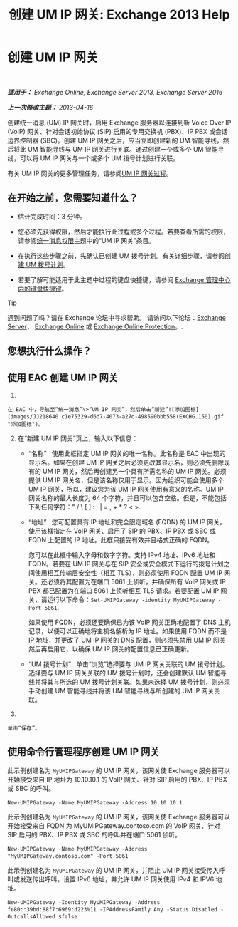 ﻿---
title: '创建 UM IP 网关: Exchange 2013 Help'
TOCTitle: 创建 UM IP 网关
ms:assetid: 542d6b50-147b-4cec-b54d-61c7b8fc0fc7
ms:mtpsurl: https://technet.microsoft.com/zh-cn/library/Aa998045(v=EXCHG.150)
ms:contentKeyID: 50490566
ms.date: 01/11/2018
mtps_version: v=EXCHG.150
f1_keywords:
- Microsoft.Exchange.Management.SnapIn.Esm.Servers.UnifiedMessaging.CreateUMIPGatewayWizardForm.CreateUMIPGatewayWizardPage
ms.translationtype: HT
---

# 创建 UM IP 网关

 

_**适用于：** Exchange Online, Exchange Server 2013, Exchange Server 2016_

_**上一次修改主题：** 2013-04-16_

创建统一消息 (UM) IP 网关时，启用 Exchange 服务器以连接到新 Voice Over IP (VoIP) 网关、针对会话初始协议 (SIP) 启用的专用交换机 (PBX)、IP PBX 或会话边界控制器 (SBC)。创建 UM IP 网关之后，应当立即创建新的 UM 智能寻线，然后将此 UM 智能寻线与 UM IP 网关进行关联。通过创建一个或多个 UM 智能寻线，可以将 UM IP 网关与一个或多个 UM 拨号计划进行关联。

有关 UM IP 网关的更多管理任务，请参阅[UM IP 网关过程](um-ip-gateway-procedures-exchange-2013-help.md)。

## 在开始之前，您需要知道什么？

  - 估计完成时间：3 分钟。

  - 您必须先获得权限，然后才能执行此过程或多个过程。若要查看所需的权限，请参阅[统一消息权限](unified-messaging-permissions-exchange-2013-help.md)主题中的“UM IP 网关”条目。

  - 在执行这些步骤之前，先确认已创建 UM 拨号计划。有关详细步骤，请参阅[创建 UM 拨号计划](create-a-um-dial-plan-exchange-2013-help.md)。

  - 若要了解可能适用于此主题中过程的键盘快捷键，请参阅 [Exchange 管理中心内的键盘快捷键](keyboard-shortcuts-in-the-exchange-admin-center-exchange-online-protection-help.md)。

> [!tip]
> 遇到问题了吗？请在 Exchange 论坛中寻求帮助。 请访问以下论坛：<a href="https://go.microsoft.com/fwlink/p/?linkid=60612">Exchange Server</a>、 <a href="https://go.microsoft.com/fwlink/p/?linkid=267542">Exchange Online</a> 或 <a href="https://go.microsoft.com/fwlink/p/?linkid=285351">Exchange Online Protection</a>。.


## 您想执行什么操作？

## 使用 EAC 创建 UM IP 网关

1.  
    
    在 EAC 中，导航至“统一消息”\>“UM IP 网关”，然后单击“新建”![添加图标](images/JJ218640.c1e75329-d6d7-4073-a27d-498590bbb558(EXCHG.150).gif "添加图标")。

2.  在“新建 UM IP 网关”页上，输入以下信息：
    
      - “名称”   使用此框指定 UM IP 网关的唯一名称。此名称是 EAC 中出现的显示名。如果在创建 UM IP 网关之后必须更改其显示名，则必须先删除现有的 UM IP 网关，然后再创建另一个具有所需名称的 UM IP 网关。必须提供 UM IP 网关名，但是该名称仅用于显示。因为组织可能会使用多个 UM IP 网关，所以，建议您为该 UM IP 网关使用有意义的名称。UM IP 网关名称的最大长度为 64 个字符，并且可以包含空格。但是，不能包括下列任何字符：" / \\ \[ \] : ; | = , + \* ? \< \>.
    
      - “地址”   您可配置具有 IP 地址和完全限定域名 (FQDN) 的 UM IP 网关。使用该框指定在 VoIP 网关、启用了 SIP 的 PBX、IP PBX 或 SBC 或 FQDN 上配置的 IP 地址。此框只接受有效并且格式正确的 FQDN。
        
        您可以在此框中输入字母和数字字符。支持 IPv4 地址、IPv6 地址和 FQDN。若要在 UM IP 网关与在 SIP 安全或安全模式下运行的拨号计划之间使用相互传输层安全性（相互 TLS），则必须使用 FQDN 配置 UM IP 网关。还必须将其配置为在端口 5061 上侦听，并确保所有 VoIP 网关或 IP PBX 都已配置为在端口 5061 上侦听相互 TLS 请求。若要配置 UM IP 网关，请运行以下命令：`Set-UMIPGateway -identity MyUMIPGateway -Port 5061`.
        
        如果使用 FQDN，必须还要确保已为该 VoIP 网关正确地配置了 DNS 主机记录，以便可以正确地将主机名解析为 IP 地址。如果使用 FQDN 而不是 IP 地址，并更改了 UM IP 网关的 DNS 配置，则必须先禁用 UM IP 网关然后再启用它，以确保 UM IP 网关的配置信息已正确更新。
    
      - “UM 拨号计划”   单击“浏览”选择要与 UM IP 网关关联的 UM 拨号计划。选择要与 UM IP 网关关联的 UM 拨号计划时，还会创建默认 UM 智能寻线并将其与所选的 UM 拨号计划关联。如果未选择 UM 拨号计划，则必须手动创建 UM 智能寻线并将该 UM 智能寻线与所创建的 UM IP 网关关联。

3.  
    
    单击“保存”。

## 使用命令行管理程序创建 UM IP 网关

此示例创建名为 `MyUMIPGateway` 的 UM IP 网关，该网关使 Exchange 服务器可以开始接受来自 IP 地址为 10.10.10.1 的 VoIP 网关、针对 SIP 启用的 PBX、IP PBX 或 SBC 的呼叫。

    New-UMIPGateway -Name MyUMIPGateway -Address 10.10.10.1

此示例创建名为 `MyUMIPGateway` 的 UM IP 网关，该网关使 Exchange 服务器可以开始接受来自 FQDN 为 MyUMIPGateway.contoso.com 的 VoIP 网关、针对 SIP 启用的 PBX、IP PBX 或 SBC 的呼叫并在端口 5061 侦听。

    New-UMIPGateway -Name MyUMIPGateway -Address "MyUMIPGateway.contoso.com" -Port 5061

此示例创建名为 `MyUMIPGateway` 的 UM IP 网关，并阻止 UM IP 网关接受传入呼叫或发送传出呼叫，设置 IPv6 地址，并允许 UM IP 网关使用 IPv4 和 IPV6 地址。

    New-UMIPGateway -Identity MyUMIPGateway -Address fe80::39bd:88f7:6969:d223%11 -IPAddressFamily Any -Status Disabled -OutcallsAllowed $false

